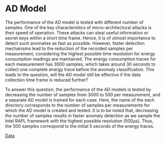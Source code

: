 # AD Model
The performance of the AD model is tested with different number of samples. One of the key characteristics of micro-architectural attacks is their speed
of operation. These attacks can steal useful information or secret keys within a short time frame. Hence, it is of utmost importance to detect such anomalies
as fast as possible. However, faster detection mechanisms lead to the reduction of the recorded samples per measurement, considering the highest possible time
resolution for energy consumption readings are maintained. The energy consumption traces for each measurement has 3000 samples, which takes around
30 seconds to collect one complete energy trace before the anomaly classification. This leads to the question, will the AD model still be effective if the data
collection time frame is reduced further?

To answer this question, the performance of the AD models is tested by decreasing the number of samples from 3000 to 500 per measurement, and a
separate AD model is trained for each case. Here, the name of the each directory corresponds to the number of samples per measurements for which the AD model is 
created and tested. It is to be noted that, decreasing the number of samples results in faster anomaly detection as we sample the Intel RAPL framework with the highest possible resolution (500μs). Thus, the 500 samples correspond to the initial 5 seconds of the energy traces.

[Data](https://github.com/Diptakuet/MAD-EN-Microarchitectural-Attack-Detection/tree/main/AD_Model/3000/Data)








